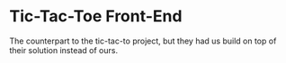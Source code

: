# Tic-Tac-Toe Front-End
The counterpart to the tic-tac-to project, but they had us build on top of their solution instead of ours.